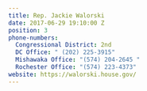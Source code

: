 ```yaml
---
title: Rep. Jackie Walorski
date: 2017-06-29 19:10:00 Z
position: 3
phone-numbers:
  Congressional District: 2nd
  DC Office: " (202) 225-3915"
  Mishawaka Office: "(574) 204-2645 "
  Rochester Office: "(574) 223-4373"
website: https://walorski.house.gov/
---
```


